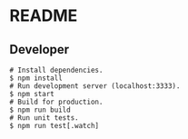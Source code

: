 # README

## Developer

```Shell
# Install dependencies.
$ npm install
# Run development server (localhost:3333).
$ npm start
# Build for production.
$ npm run build
# Run unit tests.
$ npm run test[.watch]
```
